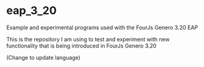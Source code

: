 # eap_3_20
Example and experimental programs used with the FourJs Genero 3.20 EAP

This is the repository I am using to test and experiment with new functionality that is being introduced in FourJs Genero 3.20

(Change to update language)
